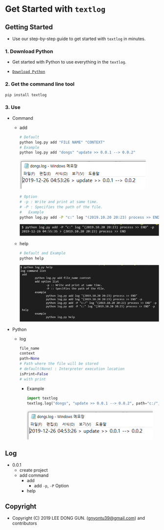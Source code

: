 
# Get Started with `textlog`

## Getting Started

- Use our step-by-step guide to get started with `textlog` in minutes.

### 1. Download Python

- Get started with Python to use everything in the `textlog`.

- [`Download Python`](https://www.python.org/downloads/)

### 2. Get the command line tool

```bash
pip install textlog
```

### 3. Use

- Command
  - add

    ```bash
    # Default
    python log.py add "FILE NAME" "CONTEXT"
    # Example
    python log.py add "dongs" "update >> 0.0.1 --> 0.0.2"
    ```

    ![Example01](./assets/Example01.png)

    ```bash
    # Option
    # -p : Write and print at same time.
    # -P : Specifies the path of the file.
    #   Example
    python log.py add -P "c:" log "(2019.10.20 20:23) process >> END" -p
    ```

    ![Example02](./assets/Example02.png)

  - help

    ```bash
    # Default and Example
    python help
    ```

    ![Example03](./assets/Example03.png)

- Python

  - log

    ```python
    file_name
    context
    path=None
    # Path where the file will be stored
    # default(None) : Interpreter execution location
    isPrint=False
    # with print
    ```

    - Example

        ```python
        import textlog
        textlog.log("dongs", "update >> 0.0.1 --> 0.0.2", path="c:/", isPrint=True)
        ```

        ![Example01](./assets/Example01.png)

## Log

- 0.0.1
  - create project
  - add command
    - add
      - add `-p`, `-P` Option
    - help

## Copyright

- Copyright (C) 2019 LEE DONG GUN. (gnyontu39@gmail.com) and contributors
